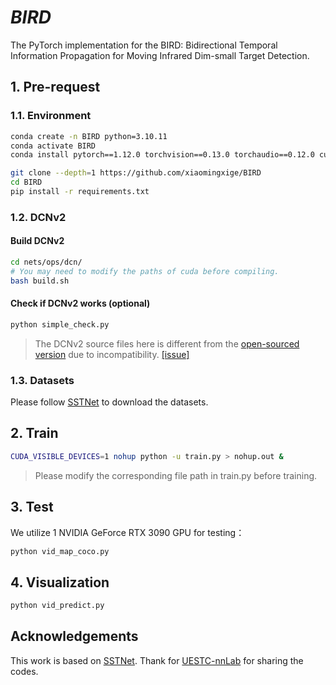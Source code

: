 ﻿
# *BIRD*
The PyTorch implementation for the BIRD: Bidirectional Temporal Information Propagation for Moving Infrared Dim-small Target Detection.
## 1. Pre-request
### 1.1. Environment
```bash
conda create -n BIRD python=3.10.11
conda activate BIRD
conda install pytorch==1.12.0 torchvision==0.13.0 torchaudio==0.12.0 cudatoolkit=11.3 -c pytorch

git clone --depth=1 https://github.com/xiaomingxige/BIRD
cd BIRD
pip install -r requirements.txt
```
### 1.2. DCNv2
#### Build DCNv2

```bash
cd nets/ops/dcn/
# You may need to modify the paths of cuda before compiling.
bash build.sh
```
#### Check if DCNv2 works (optional)

```bash
python simple_check.py
```
> The DCNv2 source files here is different from the [open-sourced version](https://github.com/chengdazhi/Deformable-Convolution-V2-PyTorch) due to incompatibility. [[issue]](https://github.com/open-mmlab/mmediting/issues/84#issuecomment-644974315)

### 1.3. Datasets
Please follow [SSTNet](https://github.com/UESTC-nnLab/SSTNet) to download the datasets.
## 2. Train
```bash
CUDA_VISIBLE_DEVICES=1 nohup python -u train.py > nohup.out &
```
> Please modify the corresponding file path in train.py before training.
## 3. Test
We utilize 1 NVIDIA GeForce RTX 3090 GPU for testing：

```bash
python vid_map_coco.py
```

## 4. Visualization
```bash
python vid_predict.py
```
## Acknowledgements
This work is based on [SSTNet](https://github.com/UESTC-nnLab/SSTNet). Thank for [UESTC-nnLab](https://github.com/UESTC-nnLab) for sharing the codes.
